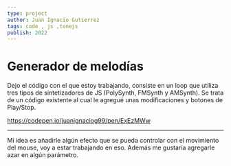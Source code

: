 ```yaml
---
type: project
author: Juan Ignacio Gutierrez 
tags: code , js ,tonejs
publish: 2022
---
```


# Generador de melodías

Dejo el código con el que estoy trabajando, consiste en un loop que utiliza tres tipos de sintetizadores de JS (PolySynth, FMSynth y AMSynth). Se trata de un código existente al cual le agregué unas modificaciones y botones de Play/Stop. 

https://codepen.io/juanignaciog99/pen/ExEzMWw

----------------------------------

 Mi idea es añadirle algún efecto que se pueda controlar con el movimiento del mouse, voy a estar trabajando en eso. Además me gustaría agregarle azar en algún parámetro. 
 
